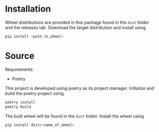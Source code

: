 # Installation

Wheel distributions are provided in this package found in the `dist` folder and the releases tab. Download the target distribution and install using

```bash
pip install <path_to_wheel>
```

# Source

Requirements:

- Poetry

This project is developed using poetry as its project manager. Initialize and build the poetry project using

```bash
poetry install
poetry build
```

The built wheel will be found in the `dist` folder. Install the wheel using

```bash
pip install dist/<name_of_wheel>
```
